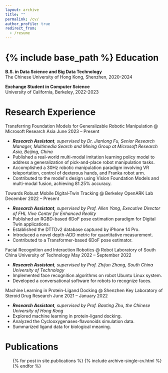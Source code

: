 ```yaml
---
layout: archive
title: ""
permalink: /cv/
author_profile: true
redirect_from:
  - /resume
---
```


{% include base_path %}
Education
======

**B.S. in Data Science and Big Data Technology**  
The Chinese University of Hong Kong, Shenzhen, 2020-2024

**Exchange Student in Computer Science**  
University of California, Berkeley, 2022-2023


Research Experience
======

Transferring Foundation Models for Generalizable Robotic Manipulation @ Microsoft Research Asia
June 2023 – Present

* _**Research Assistant**, supervised by Dr. Jianlong Fu, Senior Research Manager, Multimedia Search and Mining Group at Microsoft Research Asia, Beijing, China_
* Published a real-world multi-modal imitation learning policy model to address a generalization of pick-and-place robot manipulation tasks.
* Accomplished a 30Hz robotic manipulation paradigm involving VR teleportation, control of dexterous hands, and Franka robot arm.
* Contributed to the model's design using Vision Foundation Models and multi-modal fusion, achieving 81.25% accuracy.

Towards Robust Mobile Digital-Twin Tracking @ Berkeley OpenARK Lab
December 2022 – Present

* _**Research Assistant**, supervised by Prof. Allen Yang, Executive Director of FHL Vive Center for Enhanced Reality_
* Published an RGBD-based 6DoF pose estimation paradigm for Digital Twin applications.
* Established the DTTDv2 database captured by iPhone 14 Pro.
* Introduced a novel depth-ADD metric for quantitative measurement.
* Contributed to a Transformer-based 6DoF pose estimator.

Facial Recognition and Interaction Robotics @ Robot Laboratory of South China University of Technology
May 2022 – September 2022

* _**Research Assistant**, supervised by Prof. Zhijun Zhang, South China University of Technology_
* Implemented face recognition algorithms on robot Ubuntu Linux system.
* Developed a conversational software for robots to recognize faces.

Machine Learning in Protein-Ligand Docking @ Shenzhen Key Laboratory of Steroid Drug Research
June 2021 – January 2022

* _**Research Assistant**, supervised by Prof. Baoting Zhu, the Chinese University of Hong Kong_
* Explored machine learning in protein-ligand docking.
* Analyzed the Cyclooxygenases-flavonoids simulation data.
* Summarized ligand data for biological meaning.




Publications
======

<ul>{% for post in site.publications %}
{% include archive-single-cv.html %}
{% endfor %}</ul>

